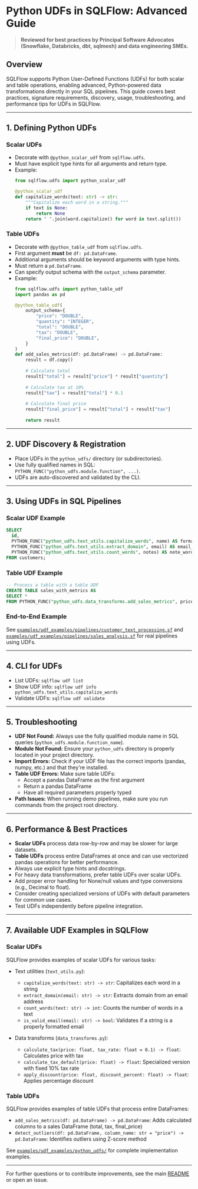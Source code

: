 <!-- filepath: /Users/chanhle/ai-playground/sqlflow/docs/python_udfs.md -->
# Python UDFs in SQLFlow: Advanced Guide

> **Reviewed for best practices by Principal Software Advocates (Snowflake, Databricks, dbt, sqlmesh) and data engineering SMEs.**

## Overview

SQLFlow supports Python User-Defined Functions (UDFs) for both scalar and table operations, enabling advanced, Python-powered data transformations directly in your SQL pipelines. This guide covers best practices, signature requirements, discovery, usage, troubleshooting, and performance tips for UDFs in SQLFlow.

---

## 1. Defining Python UDFs

### Scalar UDFs
- Decorate with `@python_scalar_udf` from `sqlflow.udfs`.
- Must have explicit type hints for all arguments and return type.
- Example:
  ```python
  from sqlflow.udfs import python_scalar_udf

  @python_scalar_udf
  def capitalize_words(text: str) -> str:
      """Capitalize each word in a string."""
      if text is None:
          return None
      return " ".join(word.capitalize() for word in text.split())
  ```

### Table UDFs
- Decorate with `@python_table_udf` from `sqlflow.udfs`.
- First argument **must** be `df: pd.DataFrame`.
- Additional arguments should be keyword arguments with type hints.
- Must return a `pd.DataFrame`.
- Can specify output schema with the `output_schema` parameter.
- Example:
  ```python
  from sqlflow.udfs import python_table_udf
  import pandas as pd

  @python_table_udf(
      output_schema={
          "price": "DOUBLE",
          "quantity": "INTEGER",
          "total": "DOUBLE",
          "tax": "DOUBLE",
          "final_price": "DOUBLE",
      }
  )
  def add_sales_metrics(df: pd.DataFrame) -> pd.DataFrame:
      result = df.copy()
      
      # Calculate total
      result["total"] = result["price"] * result["quantity"]
      
      # Calculate tax at 10%
      result["tax"] = result["total"] * 0.1
      
      # Calculate final price
      result["final_price"] = result["total"] + result["tax"]
      
      return result
  ```

---

## 2. UDF Discovery & Registration
- Place UDFs in the `python_udfs/` directory (or subdirectories).
- Use fully qualified names in SQL: `PYTHON_FUNC("python_udfs.module.function", ...)`.
- UDFs are auto-discovered and validated by the CLI.

---

## 3. Using UDFs in SQL Pipelines

### Scalar UDF Example
```sql
SELECT
  id,
  PYTHON_FUNC("python_udfs.text_utils.capitalize_words", name) AS formatted_name,
  PYTHON_FUNC("python_udfs.text_utils.extract_domain", email) AS email_domain,
  PYTHON_FUNC("python_udfs.text_utils.count_words", notes) AS note_word_count
FROM customers;
```

### Table UDF Example
```sql
-- Process a table with a table UDF
CREATE TABLE sales_with_metrics AS
SELECT * 
FROM PYTHON_FUNC("python_udfs.data_transforms.add_sales_metrics", price_variants);
```

### End-to-End Example
See [`examples/udf_examples/pipelines/customer_text_processing.sf`](../examples/udf_examples/pipelines/customer_text_processing.sf) and [`examples/udf_examples/pipelines/sales_analysis.sf`](../examples/udf_examples/pipelines/sales_analysis.sf) for real pipelines using UDFs.

---

## 4. CLI for UDFs
- List UDFs: `sqlflow udf list`
- Show UDF info: `sqlflow udf info python_udfs.text_utils.capitalize_words`
- Validate UDFs: `sqlflow udf validate`

---

## 5. Troubleshooting
- **UDF Not Found:** Always use the fully qualified module name in SQL queries (`python_udfs.module.function_name`).
- **Module Not Found:** Ensure your `python_udfs` directory is properly located in your project directory.
- **Import Errors:** Check if your UDF file has the correct imports (pandas, numpy, etc.) and that they're installed.
- **Table UDF Errors:** Make sure table UDFs:
   - Accept a pandas DataFrame as the first argument
   - Return a pandas DataFrame
   - Have all required parameters properly typed
- **Path Issues:** When running demo pipelines, make sure you run commands from the project root directory.

---

## 6. Performance & Best Practices
- **Scalar UDFs** process data row-by-row and may be slower for large datasets.
- **Table UDFs** process entire DataFrames at once and can use vectorized pandas operations for better performance.
- Always use explicit type hints and docstrings.
- For heavy data transformations, prefer table UDFs over scalar UDFs.
- Add proper error handling for None/null values and type conversions (e.g., Decimal to float).
- Consider creating specialized versions of UDFs with default parameters for common use cases.
- Test UDFs independently before pipeline integration.

---

## 7. Available UDF Examples in SQLFlow

### Scalar UDFs
SQLFlow provides examples of scalar UDFs for various tasks:

- Text utilities (`text_utils.py`):
  - `capitalize_words(text: str) -> str`: Capitalizes each word in a string
  - `extract_domain(email: str) -> str`: Extracts domain from an email address
  - `count_words(text: str) -> int`: Counts the number of words in a text
  - `is_valid_email(email: str) -> bool`: Validates if a string is a properly formatted email

- Data transforms (`data_transforms.py`):
  - `calculate_tax(price: float, tax_rate: float = 0.1) -> float`: Calculates price with tax
  - `calculate_tax_default(price: float) -> float`: Specialized version with fixed 10% tax rate
  - `apply_discount(price: float, discount_percent: float) -> float`: Applies percentage discount

### Table UDFs
SQLFlow provides examples of table UDFs that process entire DataFrames:

- `add_sales_metrics(df: pd.DataFrame) -> pd.DataFrame`: Adds calculated columns to a sales DataFrame (total, tax, final_price)
- `detect_outliers(df: pd.DataFrame, column_name: str = "price") -> pd.DataFrame`: Identifies outliers using Z-score method

See [`examples/udf_examples/python_udfs/`](../examples/udf_examples/python_udfs/) for complete implementation examples.

---

For further questions or to contribute improvements, see the main [README](../README.md) or open an issue.
